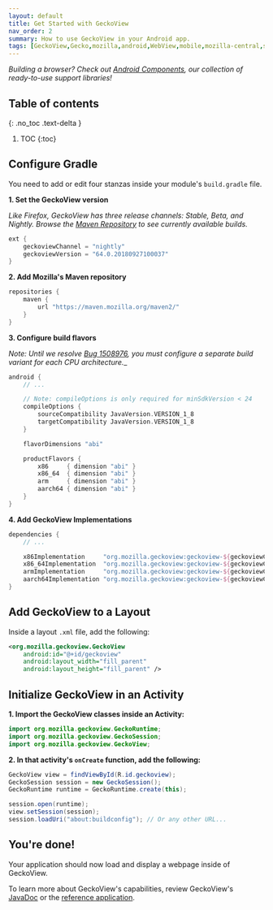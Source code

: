 ```yaml
---
layout: default
title: Get Started with GeckoView
nav_order: 2 
summary: How to use GeckoView in your Android app.
tags: [GeckoView,Gecko,mozilla,android,WebView,mobile,mozilla-central,setup,quick start]
---
```


_Building a browser? Check out [Android Components](https://mozilla-mobile.github.io/android-components/), our collection of ready-to-use support libraries!_

## Table of contents
{: .no_toc .text-delta }

1. TOC
{:toc}

## Configure Gradle

You need to add or edit four stanzas inside your module's `build.gradle` file.

**1. Set the GeckoView version**

_Like Firefox, GeckoView has three release channels: Stable, Beta, and Nightly. Browse the [Maven Repository](https://maven.mozilla.org/?prefix=maven2/org/mozilla/geckoview/) to see currently available builds._

```groovy
ext {
    geckoviewChannel = "nightly"
    geckoviewVersion = "64.0.20180927100037"
}
```

**2. Add Mozilla's Maven repository**
```groovy
repositories {
    maven {
        url "https://maven.mozilla.org/maven2/"
    }
}
```

**3. Configure build flavors**

_Note: Until we resolve [Bug 1508976](https://bugzilla.mozilla.org/show_bug.cgi?id=1508976), you must configure a separate build variant for each CPU architecture.__

```groovy
android {
    // ...

    // Note: compileOptions is only required for minSdkVersion < 24
    compileOptions {
        sourceCompatibility JavaVersion.VERSION_1_8
        targetCompatibility JavaVersion.VERSION_1_8
    }

    flavorDimensions "abi"

    productFlavors {
        x86     { dimension "abi" }
        x86_64  { dimension "abi" }
        arm     { dimension "abi" }
        aarch64 { dimension "abi" }
    }
}
```

**4. Add GeckoView Implementations**

```groovy
dependencies {
    // ...

    x86Implementation     "org.mozilla.geckoview:geckoview-${geckoviewChannel}-x86:${geckoviewVersion}"
    x86_64Implementation  "org.mozilla.geckoview:geckoview-${geckoviewChannel}-x86_64:${geckoviewVersion}"
    armImplementation     "org.mozilla.geckoview:geckoview-${geckoviewChannel}-armeabi-v7a:${geckoviewVersion}"
    aarch64Implementation "org.mozilla.geckoview:geckoview-${geckoviewChannel}-arm64-v8a:${geckoviewVersion}"
}
```

## Add GeckoView to a Layout

Inside a layout `.xml` file, add the following:

```xml
<org.mozilla.geckoview.GeckoView
    android:id="@+id/geckoview"
    android:layout_width="fill_parent"
    android:layout_height="fill_parent" />
```

## Initialize GeckoView in an Activity

**1. Import the GeckoView classes inside an Activity:**

```java
import org.mozilla.geckoview.GeckoRuntime;
import org.mozilla.geckoview.GeckoSession;
import org.mozilla.geckoview.GeckoView;
```

**2. In that activity's <code>onCreate</code> function, add the following:**

```java
GeckoView view = findViewById(R.id.geckoview);
GeckoSession session = new GeckoSession();
GeckoRuntime runtime = GeckoRuntime.create(this);

session.open(runtime);
view.setSession(session);
session.loadUri("about:buildconfig"); // Or any other URL...
```

## You're done!

Your application should now load and display a webpage inside of GeckoView.

To learn more about GeckoView's capabilities, review GeckoView's [JavaDoc](https://mozilla.github.io/geckoview/javadoc/mozilla-central/) or the [reference application](https://searchfox.org/mozilla-central/source/mobile/android/geckoview_example).
